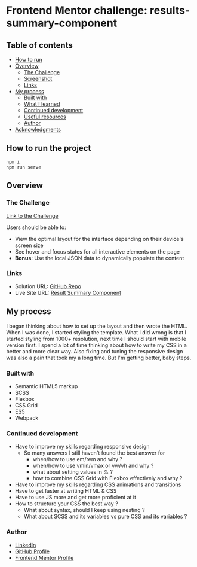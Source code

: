 # Frontend Mentor challenge: results-summary-component

## Table of contents
- [How to run](#how-to-run-the-project)
- [Overview](#overview)
  - [The Challenge](#the-challenge)
  - [Screenshot](#screenshot)
  - [Links](#links)
- [My process](#my-process)
  - [Built with](#built-with)
  - [What I learned](#what-i-learned)
  - [Continued development](#continued-development)
  - [Useful resources](#useful-resources)
  - [Author](#author)
- [Acknowledgments](#acknowledgments)

## How to run the project

```
npm i
npm run serve 
```

## Overview

### The Challenge

[Link to the Challenge](https://www.frontendmentor.io/challenges/results-summary-component-CE_K6s0maV)

Users should be able to:
- View the optimal layout for the interface depending on their device's screen size
- See hover and focus states for all interactive elements on the page
- **Bonus**: Use the local JSON data to dynamically populate the content

### Links

- Solution URL: [GitHub Repo](https://github.com/vojtakala-it/results-summary-component)
- Live Site URL: [Result Summary Component](https://results-summary-component-git-master-n3eys-projects.vercel.app/)

## My process

I began thinking about how to set up the layout and then wrote the HTML.
When I was done, I started styling the template.
What I did wrong is that I started styling from 1000+ resolution, next time I should start with mobile version first.
I spend a lot of time thinking about how to write my CSS in a better and more clear way.
Also fixing and tuning the responsive design was also a pain that took my a long time.
But I'm getting better, baby steps.

### Built with

- Semantic HTML5 markup
- SCSS
- Flexbox
- CSS Grid
- ES5
- Webpack

### Continued development

* Have to improve my skills regarding responsive design
  * So many answers I still haven't found the best answer for
    * when/how to use em/rem and why ?
    * when/how to use vmin/vmax or vw/vh and why ?
    * what about setting values in % ?
    * how to combine CSS Grid with Flexbox effectively and why ?
* Have to improve my skills regarding CSS animations and transitions
* Have to get faster at writing HTML & CSS
* Have to use JS more and get more proficient at it
* How to structure your CSS the best way ?
  * What about syntax, should I keep using nesting ?
  * What about SCSS and its variables vs pure CSS and its variables ?

### Author

* [LinkedIn](https://www.linkedin.com/in/vojt%C4%9Bch-kala-43438b215/)
* [GitHub Profile](https://github.com/vojtakala-it)
* [Frontend Mentor Profile](https://www.frontendmentor.io/profile/vojtakala-it)

